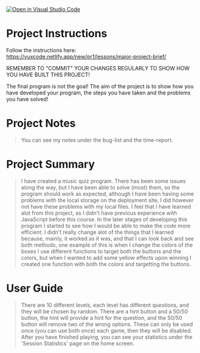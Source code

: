 [![Open in Visual Studio Code](https://classroom.github.com/assets/open-in-vscode-c66648af7eb3fe8bc4f294546bfd86ef473780cde1dea487d3c4ff354943c9ae.svg)](https://classroom.github.com/online_ide?assignment_repo_id=8952292&assignment_repo_type=AssignmentRepo)
# Project Instructions
Follow the instructions here: https://vuxcode.netlify.app/new/pr1/lessons/major-project-brief/

REMEMBER TO "COMMIT" YOUR CHANGES REGULARLY TO SHOW HOW YOU HAVE BUILT THIS PROJECT! 

The final program is not the goal! The aim of the project is to show how you have developed your program, the steps you have taken and the problems you have solved!

# Project Notes

> You can see my notes under the bug-list and the time-report.

# Project Summary

> I have created a music quiz program. There has been some issues along the way, but I have been able to solve (most) them, so the program should work as expected, although I have been having some problems with the local storage on the deployment site, I did however not have these problems with my local files. 
I feel that I have learned alot from this project, as I didn't have previous experience with JavaScript before this course. In the later stages of developing this program I started to see how I would be able to make the code more efficient. I didn't really change alot of the things that I learned because, mainly, it worked as it was, and that I can look back and see both methods, one example of this is when I change the colors of the boxes I use different functions to target both the buttons and the colors, but when I wanted to add some yellow effects upon winning I created one function with both the colors and targetting the buttons.     

# User Guide

> There are 10 different levels, each level has different questions, and they will be chosen by random. There are a hint button and a 50/50 button, the hint will provide a hint for the question, and the 50/50 button will remove two of the wrong options. These can only be used once (you can use both once) each game, then they will be disabled. After you have finished playing, you can see your statistics under the 'Session Statistics' page on the home screen. 